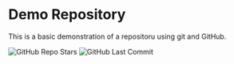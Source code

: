 # Demo Repository

This is a basic demonstration of a repositoru using git and GitHub.

![GitHub Repo Stars](https://img.shields.io/github/stars/ngawa-tafe/demo-repo?style=for-the-badge)
![GitHub Last Commit](https://img.shields.io/github/last-commit/ngawa-tafe/demo-repo?style=for-the-badge)